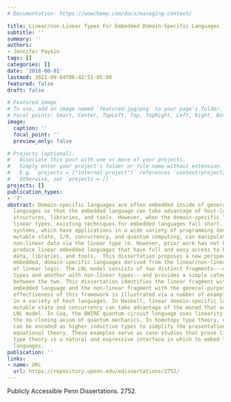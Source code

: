```yaml
---
# Documentation: https://wowchemy.com/docs/managing-content/

title: Linear/non-Linear Types For Embedded Domain-Specific Languages
subtitle: ''
summary: ''
authors:
- Jennifer Paykin
tags: []
categories: []
date: '2018-08-01'
lastmod: 2021-09-04T06:42:51-05:00
featured: false
draft: false

# Featured image
# To use, add an image named `featured.jpg/png` to your page's folder.
# Focal points: Smart, Center, TopLeft, Top, TopRight, Left, Right, BottomLeft, Bottom, BottomRight.
image:
  caption: ''
  focal_point: ''
  preview_only: false

# Projects (optional).
#   Associate this post with one or more of your projects.
#   Simply enter your project's folder or file name without extension.
#   E.g. `projects = ["internal-project"]` references `content/project/deep-learning/index.md`.
#   Otherwise, set `projects = []`.
projects: []
publication_types:
- '7'
abstract: Domain-specific languages are often embedded inside of general-purpose host
  languages so that the embedded language can take advantage of host-language data
  structures, libraries, and tools. However, when the domain-specific language uses
  linear types, existing techniques for embedded languages fall short. Linear type
  systems, which have applications in a wide variety of programming domains including
  mutable state, I/O, concurrency, and quantum computing, can manipulate embedded
  non-linear data via the linear type !σ. However, prior work has not been able to
  produce linear embedded languages that have full and easy access to host-language
  data, libraries, and tools.  This dissertation proposes a new perspective on linear,
  embedded, domain-specific languages derived from the linear/non-linear (LNL) interpretation
  of linear logic. The LNL model consists of two distinct fragments---one with linear
  types and another with non-linear types---and provides a simple categorical interface
  between the two. This dissertation identifies the linear fragment with the linear
  embedded language and the non-linear fragment with the general-purpose host language.  The
  effectiveness of this framework is illustrated via a number of examples, implemented
  in a variety of host languages. In Haskell, linear domain-specific languages using
  mutable state and concurrency can take advantage of the monad that arises from the
  LNL model. In Coq, the QWIRE quantum circuit language uses linearity to enforce
  the no-cloning axiom of quantum mechanics. In homotopy type theory, quantum transformations
  can be encoded as higher inductive types to simplify the presentation of a quantum
  equational theory. These examples serve as case studies that prove linear/non-linear
  type theory is a natural and expressive interface in which to embed linear domain-specific
  languages.
publication: ''
links:
- name: URL
  url: https://repository.upenn.edu/edissertations/2752/
---
```

Publicly Accessible Penn Dissertations. 2752.
